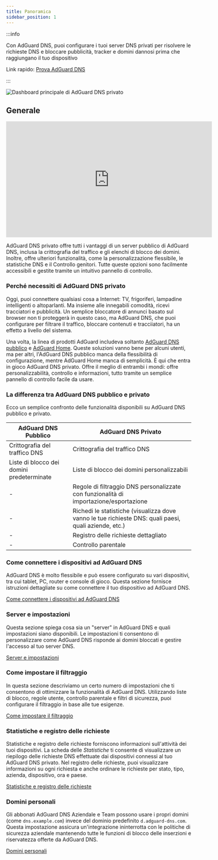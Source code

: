 ```yaml
---
title: Panoramica
sidebar_position: 1
---
```


:::info

Con AdGuard DNS, puoi configurare i tuoi server DNS privati per risolvere le richieste DNS e bloccare pubblicità, tracker e domini dannosi prima che raggiungano il tuo dispositivo

Link rapido: [Prova AdGuard DNS](https://agrd.io/download-dns)

:::

![Dashboard principale di AdGuard DNS privato](https://cdn.adtidy.org/public/Adguard/Blog/private_adguard_dns/main.png)

## Generale

<iframe width="560" height="315" class="youtube-video" src="https://www.youtube-nocookie.com/embed/ME3_Ms9LO8M" title="Lettore video di YouTube" frameborder="0" allow="accelerometer; autoplay; clipboard-write; encrypted-media; gyroscope; picture-in-picture" allowfullscreen></iframe>

AdGuard DNS privato offre tutti i vantaggi di un server pubblico di AdGuard DNS, inclusa la crittografia del traffico e gli elenchi di blocco dei domini. Inoltre, offre ulteriori funzionalità, come la personalizzazione flessibile, le statistiche DNS e il Controllo genitori. Tutte queste opzioni sono facilmente accessibili e gestite tramite un intuitivo pannello di controllo.

### Perché necessiti di AdGuard DNS privato

Oggi, puoi connettere qualsiasi cosa a Internet: TV, frigoriferi, lampadine intelligenti o altoparlanti. Ma insieme alle innegabili comodità, ricevi tracciatori e pubblicità. Un semplice bloccatore di annunci basato sul browser non ti proteggerà in questo caso, ma AdGuard DNS, che puoi configurare per filtrare il traffico, bloccare contenuti e tracciiatori, ha un effetto a livello del sistema.

Una volta, la linea di prodotti AdGuard includeva soltanto [AdGuard DNS pubblico](../public-dns/overview.md) e [AdGuard Home](https://github.com/AdguardTeam/AdGuardHome). Queste soluzioni vanno bene per alcuni utenti, ma per altri, l'AdGuard DNS pubblico manca della flessibilità di configurazione, mentre AdGuard Home manca di semplicità. È qui che entra in gioco AdGuard DNS privato. Offre il meglio di entrambi i mondi: offre personalizzabilità, controllo e informazioni, tutto tramite un semplice pannello di controllo facile da usare.

### La differenza tra AdGuard DNS pubblico e privato

Ecco un semplice confronto delle funzionalità disponibili su AdGuard DNS pubblico e privato.

| AdGuard DNS Pubblico                      | AdGuard DNS Privato                                                                                   |
| ----------------------------------------- | ----------------------------------------------------------------------------------------------------- |
| Crittografia del traffico DNS             | Crittografia del traffico DNS                                                                         |
| Liste di blocco dei domini predeterminate | Liste di blocco dei domini personalizzabili                                                           |
| -                                         | Regole di filtraggio DNS personalizzate con funzionalità di importazione/esportazione                 |
| -                                         | Richedi le statistiche (visualizza dove vanno le tue richieste DNS: quali paesi, quali aziende, etc.) |
| -                                         | Registro delle richieste dettagliato                                                                  |
| -                                         | Controllo parentale                                                                                   |


<!-- ## How to set up private AdGuard DNS

### For devices that support DoH, DoT, and DoQ

1. Go to your [AdGuard DNS dashboard](https://agrd.io/download-dns) (if not logged in, log in using your AdGuard account)
1. Click *Connect device* and follow on-screen instructions

:::note Supported platforms:

- Android
- iOS
- Windows
- Mac
- Linux
- Routers
- Gaming consoles
- Smart TVs

:::

Every device that you add in the AdGuard DNS panel has its own unique address that can be used if the device supports modern encrypted DNS protocols (DoH, DoT, and DoQ).

### For devices that do not support DoH, DoT, and DoQ

If the device does not support encrypted DNS and you have to use plain DNS, there are two more ways to allow AdGuard DNS to recognize the device — use dedicated IP addresses or link device's IP address.

:::note

Use plain DNS addresses only if you have no other options: this reduces the security of DNS requests. If you decide to use plain DNS, we recommend that you choose dedicated IP addresses.

:::

#### Dedicated IP addresses

For every device that you connect to AdGuard DNS, you'll be offered two dedicated IPv6 addresses that you can enter in your device settings. Using both IPv6 addresses is not mandatory, but often devices might request you to enter two IPv6 addresses.

When you connect to them, AdGuard DNS will be able to determine which particular device is sending DNS requests and display statistics for it. And you'll be able to configure DNS rules specifically for this device.

Unfortunately, not all service providers offer IPv6 support, and not all devices allow you to configure IPv6 addresses. If this is your case, you may have to rely on the Linked IP method.

#### Linked IP

If you connect your device to AdGuard DNS via Linked IP, the service will count all plain DNS requests coming from that IP address towards that "device". With this connection method, you would have to reconnect manually or through a special program each time the device's IP changes, which happens after each reboot.

The only requirement for linking IP is that **it must be a residential IP address**.

:::note

A residential IP address is an IP address assigned to a device connected to a residential ISP. It is typically associated with a physical location and is allocated to individual homes or apartments. Residential IP addresses are used by regular Internet users for their everyday online activities, such as browsing the web, accessing social media platforms, sending emails, or streaming content.

:::

If you're trying to link a residential IP address and AdGuard DNS does not allow you to do that, please contact our support team at support@adguard-dns.io.

## Private AdGuard DNS features

### Statistics

In the *Statistics* tab you can see all the summarized statistics on DNS queries made by devices connected to your Private AdGuard  DNS. It shows the total number and geography of requests, the number of blocked requests, the list of companies the requests were addressed to, requests types and top requested domains.

![Private AdGuard DNS dashboard statistics](https://cdn.adtidy.org/public/Adguard/Blog/private_adguard_dns/statistics.png)

### Traffic destination

This feature shows you where DNS requests sent by your devices go. On top of seeing the map of request destinations, you can filter the information by date, device and country.

![Private AdGuard DNS dashboard traffic](https://cdn.adtidy.org/public/Adguard/Blog/private_adguard_dns/traffic_destination.png)

### Companies

This tab allows you to quickly check which companies send the most requests, and which companies have the most blocked requests.

![Private AdGuard DNS dashboard companies](https://cdn.adtidy.org/public/Adguard/Blog/private_adguard_dns/companies.png)

### Query log

This is a detailed log where you can check out the information on every single request and also sort requests by status, type, company, device, time, country.

![Private AdGuard DNS dashboard query log](https://cdn.adtidy.org/public/Adguard/Blog/private_adguard_dns/query_log.png)

## Server settings

This section features a range of settings allowing you to customize the operation of private AdGuard DNS, ensuring the Internet functions exactly as you desire.

### Blocklists management

The *Blocklists* feature allows you to specify which domains you want to block and which you don't. Choose from a variety of blocklists for different purposes.

![Private AdGuard DNS dashboard blocklists](https://cdn.adtidy.org/public/Adguard/Blog/private_adguard_dns/blocklists.png)

### Security settings

Even if you're aware of all the tricks online scammers use, there's always a risk you'll accidentally click a malicious link. To protect yourself from such accidents, go to the *Security settings* section and check the boxes next to the options listed there.

The *Block malicious, phishing, and scam domains* feature will block domains found in the dedicated database. And the *Block newly registered domains* will block all domains registered less than 30 days ago, which are often considered risky for your online privacy.

### Parental control

To protect your child from online content you deem inappropriate, set up and activate the *Parental control* option. In addition to options such as "adult content" blocking and safe search, we've added the ability to manually specify domains for blocking and set a schedule for the *Parental control* to work accordingly.

![Parental control](https://cdn.adtidy.org/public/Adguard/Blog/private_adguard_dns/parental_control.png)

### User rules

For cases where pre-installed blocklists with thousands of rules are not enough, we have a handy feature called *User rules*. Here you can manually add custom rules to block/unblock a specific domain or import custom rule lists (see [DNS filtering rules syntax](../general/dns-filtering-syntax.md)). You can export the lists.

![Private AdGuard DNS dashboard user rules](https://cdn.adtidy.org/public/Adguard/Blog/private_adguard_dns/import.png)

### DNS-over-HTTPS with authentication

DNS-over-HTTPS with authentication provides a login and password to connect to the server. This can limit access to unauthorized users and increase security.

To enable this feature, go to *Server settings* → *Devices* → *Settings* and change the DNS server to the one with authentication. Select *Deny other protocols* to disable alternative protocol usage, ensuring exclusive DNS-over-HTTPS authentication and blocking third-party access.

![DNS-over-HTTPS with authentication](https://cdn.adtidy.org/content/release_notes/dns/v2-7/http-auth/http-auth-en.png)

## Advanced

Here you can set the way AdGuard DNS must respond to blocked domains:

- Default — zero IP address
- NXDOMAIN — the domain does not exist
- REFUSED — the server has refused to process the request
- Custom IP — you can manually specify an IP address

Additionally, you can adjust the *Time to live* (TTL) setting. This parameter defines the time period (in seconds) that a client device caches the response to a DNS request. A higher TTL means that even if a previously blocked domain is unblocked, it may still appear as blocked for a while. A TTL of 0 indicates that the device does not cache responses.

In the Advanced section, there are three options that can be customized:

- Block access to iCloud Private Relay. Devices that use iCloud Private Relay may ignore DNS settings. Enabling this option ensures that AdGuard DNS can effectively protect your device.
- Block Firefox canary domain. This setting prevents Firefox from automatically switching to its DoH resolver when AdGuard DNS is set as the system-wide DNS service.
- Log IP addresses. If this option is enabled, IP addresses associated with incoming DNS requests will be recorded and displayed in the Query log.

### Access settings

Here you can manage an access to your DNS server by configuring the following settings:

- Allowed clients. Specify which clients are permitted to use your DNS server. Please note that allowed clients are not counted in added access rules, only disallowed clients and domains

![Added rules](https://cdn.adtidy.org/content/kb/dns/private/rules_added.png)

- Disallowed clients. List clients that are denied to use your DNS server
- Disallowed domains. Specify domain names that will be denied access to your DNS server. Wildcards and DNS filtering rules can also be listed here

:::note

If you only want to use DNS on certain AS numbers or IP addresses, you should block everything else in the Disallowed clients field. Simply allowing only the necessary numbers and addresses in the *Allowed clients* field won’t be enough.

:::

By setting up these options, you can control who uses your DNS server and prevent potential DDoS attacks. Requests that are not allowed will not appear in your Query log, and they are free of charge.-->

### Come connettere i dispositivi ad AdGuard DNS

AdGuard DNS è molto flessibile e può essere configurato su vari dispositivi, tra cui tablet, PC, router e console di gioco. Questa sezione fornisce istruzioni dettagliate su come connettere il tuo dispositivo ad AdGuard DNS.

[Come connettere i dispositivi ad AdGuard DNS](/private-dns/connect-devices/connect-devices.md)

### Server e impostazioni

Questa sezione spiega cosa sia un "server" in AdGuard DNS e quali impostazioni siano disponibili. Le impostazioni ti consentono di personalizzare come AdGuard DNS risponde ai domini bloccati e gestire l'accesso al tuo server DNS.

[Server e impostazioni](/private-dns/server-and-settings/server-and-settings.md)

### Come impostare il filtraggio

In questa sezione descriviamo un certo numero di impostazioni che ti consentono di ottimizzare la funzionalità di AdGuard DNS. Utilizzando liste di blocco, regole utente, controllo parentale e filtri di sicurezza, puoi configurare il filtraggio in base alle tue esigenze.

[Come impostare il filtraggio](/private-dns/setting-up-filtering/blocklists.md)

### Statistiche e registro delle richieste

Statistiche e registro delle richieste forniscono informazioni sull'attività dei tuoi dispositivi. La scheda delle *Statistiche* ti consente di visualizzare un riepilogo delle richieste DNS effettuate dai dispositivi connessi al tuo AdGuard DNS privato. Nel registro delle richieste, puoi visualizzare informazioni su ogni richiesta e anche ordinare le richieste per stato, tipo, azienda, dispositivo, ora e paese.

[Statistiche e registro delle richieste](/private-dns/statistics-and-log/statistics.md)

### Domini personali

Gli abbonati AdGuard DNS Aziendale e Team possono usare i propri domini (come `dns.example.com`) invece del dominio predefinito `d.adguard-dns.com`. Questa impostazione assicura un'integrazione ininterrotta con le politiche di sicurezza aziendale mantenendo tutte le funzioni di blocco delle inserzioni e riservatezza offerte da AdGuard DNS.

[Domini personali](/private-dns/server-and-settings/custom-domains.md)
